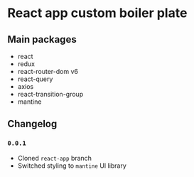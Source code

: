 # React app custom boiler plate

## Main packages

- react
- redux
- react-router-dom v6
- react-query
- axios
- react-transition-group
- mantine

## Changelog

### `0.0.1`

- Cloned `react-app` branch
- Switched styling to `mantine` UI library

